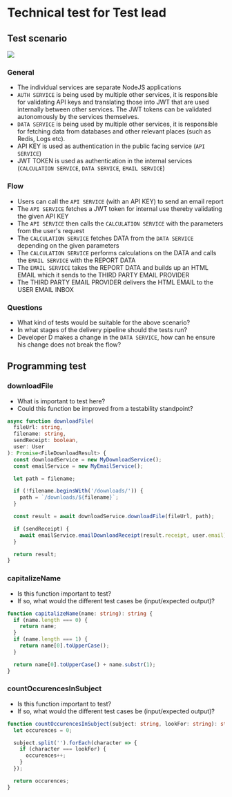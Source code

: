 # Technical test for Test lead

## Test scenario

![](https://i.imgur.com/JoW4Teg.png)

### General

- The individual services are separate NodeJS applications
- `AUTH SERVICE` is being used by multiple other services, it is responsible for validating API keys and translating those into JWT that are used internally between other services. The JWT tokens can be validated autonomously by the services themselves.
- `DATA SERVICE` is being used by multiple other services, it is responsible for fetching data from databases and other relevant places (such as Redis, Logs etc).
- API KEY is used as authentication in the public facing service (`API SERVICE`)
- JWT TOKEN is used as authentication in the internal services (`CALCULATION SERVICE`, `DATA SERVICE`, `EMAIL SERVICE`)

### Flow

- Users can call the `API SERVICE` (with an API KEY) to send an email report
- The `API SERVICE` fetches a JWT token for internal use thereby validating the given API KEY
- The `API SERVICE` then calls the `CALCULATION SERVICE` with the parameters from the user's request
- The `CALCULATION SERVICE` fetches DATA from the `DATA SERVICE` depending on the given parameters
- The `CALCULATION SERVICE` performs calculations on the DATA and calls the `EMAIL SERVICE` with the REPORT DATA
- The `EMAIL SERVICE` takes the REPORT DATA and builds up an HTML EMAIL which it sends to the THIRD PARTY EMAIL PROVIDER
- The THIRD PARTY EMAIL PROVIDER delivers the HTML EMAIL to the USER EMAIL INBOX

### Questions

- What kind of tests would be suitable for the above scenario?
- In what stages of the delivery pipeline should the tests run?
- Developer D makes a change in the `DATA SERVICE`, how can he ensure his change does not break the flow?

## Programming test

### downloadFile

- What is important to test here?
- Could this function be improved from a testability standpoint?

```typescript
async function downloadFile(
  fileUrl: string,
  filename: string,
  sendReceipt: boolean,
  user: User
): Promise<FileDownloadResult> {
  const downloadService = new MyDownloadService();
  const emailService = new MyEmailService();

  let path = filename;

  if (!filename.beginsWith('/downloads/')) {
    path = `/downloads/${filename}`;
  }

  const result = await downloadService.downloadFile(fileUrl, path);

  if (sendReceipt) {
    await emailService.emailDownloadReceipt(result.receipt, user.email);
  }

  return result;
}
```

### capitalizeName

- Is this function important to test?
- If so, what would the different test cases be (input/expected output)?

```typescript
function capitalizeName(name: string): string {
  if (name.length === 0) {
    return name;
  }
  if (name.length === 1) {
    return name[0].toUpperCase();
  }

  return name[0].toUpperCase() + name.substr(1);
}
```

### countOccurencesInSubject

- Is this function important to test?
- If so, what would the different test cases be (input/expected output)?

```typescript
function countOccurencesInSubject(subject: string, lookFor: string): string {
  let occurences = 0;

  subject.split('').forEach(character => {
    if (character === lookFor) {
      occurences++;
    }
  });

  return occurences;
}
```

